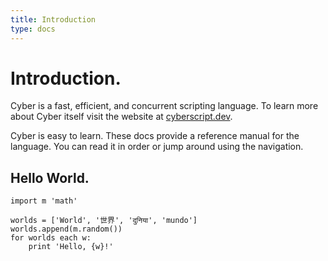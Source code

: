 ```yaml
---
title: Introduction
type: docs
---
```


# Introduction.

Cyber is a fast, efficient, and concurrent scripting language. To learn more about Cyber itself visit the website at [cyberscript.dev](https://cyberscript.dev).

Cyber is easy to learn. These docs provide a reference manual for the language. You can read it in order or jump around using the navigation.

## Hello World.
```cy
import m 'math'

worlds = ['World', '世界', 'दुनिया', 'mundo']
worlds.append(m.random())
for worlds each w:
    print 'Hello, {w}!'
```